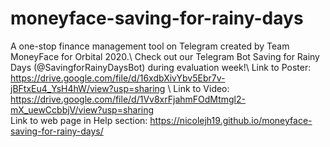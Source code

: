 # moneyface-saving-for-rainy-days
A one-stop finance management tool on Telegram created by Team MoneyFace for Orbital 2020.\ 
Check out our Telegram Bot Saving for Rainy Days (@SavingforRainyDaysBot) during evaluation week!\ 
Link to Poster: https://drive.google.com/file/d/16xdbXivYbv5Ebr7v-jBFtxEu4_YsH4hW/view?usp=sharing \ 
Link to Video: https://drive.google.com/file/d/1Vv8xrFjahmFOdMtmgl2-mX_uewCcbbjV/view?usp=sharing \
Link to web page in Help section: https://nicolejh19.github.io/moneyface-saving-for-rainy-days/

